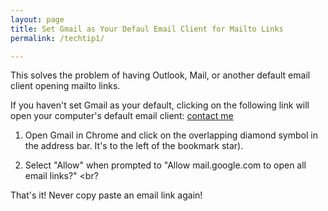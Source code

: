 ```yaml
---
layout: page
title: Set Gmail as Your Defaul Email Client for Mailto Links
permalink: /techtip1/

---
```


This solves the problem of having Outlook, Mail, or another default email client opening mailto links.

If you haven't set Gmail as your default, clicking on the following link will open your computer's default email client:
[contact me](mailto:anonymous@gmail.com)

1. Open Gmail in Chrome and click on the overlapping diamond symbol in the address bar. It's to the left of the bookmark star). <br>

2. Select "Allow" when prompted to "Allow mail.google.com to open all email links?" <br?

That's it! Never copy paste an email link again!
